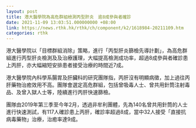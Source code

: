 ```yaml
---
layout: post
title: 港大醫學院為高危群組檢測丙型肝炎　逾8成參與者確診
date: 2021-11-09 13:03:51.000000000 +08:00
link: https://news.rthk.hk/rthk/ch/component/k2/1618984-20211109.htm
categories: rthk
---
```


港大醫學院以「目標群組消除」策略，進行「丙型肝炎篩檢先導計劃」，為高危群組進行丙型肝炎檢測及及治療護理，大幅提高檢測成功率，超過8成參與者確診患上丙肝，亦大幅縮短安排患者接受治療的時間近7成。

港大醫學院內科學系腸胃及肝臟科的研究團隊指，丙肝沒有明顯病徵，加上過往丙肝藥物治癒效用不高。團隊會選定高危群組，包括曾吸毒人士、曾共用針筒注射毒品、及曾入獄人士等，陸續進行丙肝快速篩檢。

團隊由2019年第三季至今年2月，透過非牟利團體，先為140名曾共用針筒的人士進行快速測試，有117人確診患上丙肝，確診率超過8成，當中32人接受「直接抗病毒藥物」治療，治癒率達9成。
